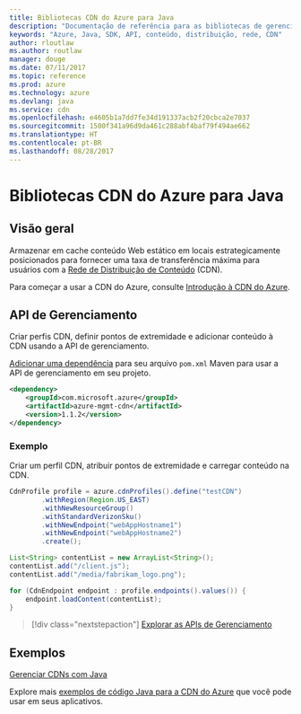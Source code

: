 ```yaml
---
title: Bibliotecas CDN do Azure para Java
description: "Documentação de referência para as bibliotecas de gerenciamento CDN de Java"
keywords: "Azure, Java, SDK, API, conteúdo, distribuição, rede, CDN"
author: rloutlaw
ms.author: routlaw
manager: douge
ms.date: 07/11/2017
ms.topic: reference
ms.prod: azure
ms.technology: azure
ms.devlang: java
ms.service: cdn
ms.openlocfilehash: e4605b1a7dd7fe34d191337acb2f20cbca2e7037
ms.sourcegitcommit: 1500f341a96d9da461c288abf4baf79f494ae662
ms.translationtype: HT
ms.contentlocale: pt-BR
ms.lasthandoff: 08/28/2017
---
```

# <a name="azure-cdn-libraries-for-java"></a>Bibliotecas CDN do Azure para Java

## <a name="overview"></a>Visão geral

Armazenar em cache conteúdo Web estático em locais estrategicamente posicionados para fornecer uma taxa de transferência máxima para usuários com a [Rede de Distribuição de Conteúdo](/azure/cdn/cdn-overview) (CDN).

Para começar a usar a CDN do Azure, consulte [Introdução à CDN do Azure](/azure/cdn/cdn-create-new-endpoint).

## <a name="management-api"></a>API de Gerenciamento

Criar perfis CDN, definir pontos de extremidade e adicionar conteúdo à CDN usando a API de gerenciamento.

[Adicionar uma dependência](https://maven.apache.org/guides/getting-started/index.html#How_do_I_use_external_dependencies) para seu arquivo `pom.xml` Maven para usar a API de gerenciamento em seu projeto.

```XML
<dependency>
    <groupId>com.microsoft.azure</groupId>
    <artifactId>azure-mgmt-cdn</artifactId>
    <version>1.1.2</version>
</dependency>
```   

### <a name="example"></a>Exemplo

Criar um perfil CDN, atribuir pontos de extremidade e carregar conteúdo na CDN.

```java
CdnProfile profile = azure.cdnProfiles().define("testCDN")
        .withRegion(Region.US_EAST)
        .withNewResourceGroup()
        .withStandardVerizonSku()
        .withNewEndpoint("webAppHostname1")
        .withNewEndpoint("webAppHostname2")
        .create();

List<String> contentList = new ArrayList<String>();
contentList.add("/client.js");
contentList.add("/media/fabrikam_logo.png");

for (CdnEndpoint endpoint : profile.endpoints().values()) {
    endpoint.loadContent(contentList);
}
```

> [!div class="nextstepaction"]
> [Explorar as APIs de Gerenciamento](/java/api/overview/azure/cdn/managementapi)

## <a name="samples"></a>Exemplos

[Gerenciar CDNs com Java](https://github.com/Azure-Samples/cdn-java-manage-cdn)

Explore mais [exemplos de código Java para a CDN do Azure](https://azure.microsoft.com/resources/samples/?platform=java&term=cdn) que você pode usar em seus aplicativos.
